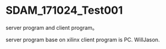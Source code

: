 # SDAM_171024_Test001
server program and client program。

server program  base on xilinx
client program  is PC.
WillJason.
